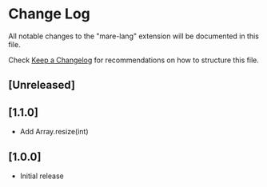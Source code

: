 # Change Log

All notable changes to the "mare-lang" extension will be documented in this file.

Check [Keep a Changelog](http://keepachangelog.com/) for recommendations on how to structure this file.

## [Unreleased]

## [1.1.0]

- Add Array.resize(int) 

## [1.0.0]

- Initial release